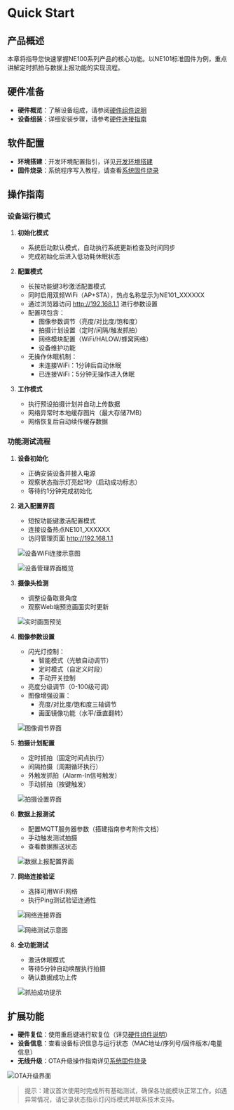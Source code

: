 # Quick Start

## 产品概述

本章将指导您快速掌握NE100系列产品的核心功能。以NE101标准固件为例，重点讲解定时抓拍与数据上报功能的实现流程。

## 硬件准备

- **硬件概览**：了解设备组成，请参阅[硬件组件说明](./Hardware%20Guide/Components%20Overview)
- **设备组装**：详细安装步骤，请参考[硬件连接指南](./Hardware%20Guide/Hardware%20Connection)

## 软件配置

- **环境搭建**：开发环境配置指引，详见[开发环境搭建](./Software%20Guide/Development%20Environment%20Setup)
- **固件烧录**：系统程序写入教程，请查看[系统固件烧录](./Software%20Guide/System%20Flashing%20and%20Initialization)

## 操作指南

### 设备运行模式

1. **初始化模式**
   - 系统启动默认模式，自动执行系统更新检查及时间同步
   - 完成初始化后进入低功耗休眠状态

2. **配置模式**
   - 长按功能键3秒激活配置模式
   - 同时启用双频WiFi（AP+STA），热点名称显示为NE101_XXXXXX
   - 通过浏览器访问 http://192.168.1.1 进行参数设置
   - 配置项包含：
     - 图像参数调节（亮度/对比度/饱和度）
     - 拍摄计划设置（定时/间隔/触发抓拍）
     - 网络模块配置（WiFi/HALOW/蜂窝网络）
     - 设备维护功能
   - 无操作休眠机制：
     - 未连接WiFi：1分钟后自动休眠
     - 已连接WiFi：5分钟无操作进入休眠

3. **工作模式**
   - 执行预设拍摄计划并自动上传数据
   - 网络异常时本地缓存图片（最大存储7MB）
   - 网络恢复后自动续传缓存数据

### 功能测试流程

1. **设备初始化**
   - 正确安装设备并接入电源
   - 观察状态指示灯亮起1秒（启动成功标志）
   - 等待约1分钟完成初始化

2. **进入配置界面**
   - 短按功能键激活配置模式
   - 连接设备热点NE101_XXXXXX
   - 访问管理页面 http://192.168.1.1
 
   ![设备WiFi连接示意图](/img/NE101_wifi_connect.png)
   
   ![设备管理界面概览](/img/NE101_web.png)

3. **摄像头检测**
   - 调整设备取景角度
   - 观察Web端预览画面实时更新
 
   ![实时画面预览](/img/NE101_web_cam.png)

4. **图像参数设置**
   - 闪光灯控制：
     - 智能模式（光敏自动调节）
     - 定时模式（自定义时段）
     - 手动开关控制
   - 亮度分级调节（0-100级可调）
   - 图像增强设置：
     - 亮度/对比度/饱和度三轴调节
     - 画面镜像功能（水平/垂直翻转）
 
   ![图像调节界面](/img/NE101_web_ImageAdjustment.png)

5. **拍摄计划配置**
   - 定时抓拍（固定时间点执行）
   - 间隔拍摄（周期循环执行）
   - 外触发抓拍（Alarm-In信号触发）
   - 手动抓拍（按键触发）
 
   ![拍摄设置界面](/img/NE101_web_cap_setting.png)

6. **数据上报测试**
   - 配置MQTT服务器参数（搭建指南参考附件文档）
   - 手动触发测试拍摄
   - 查看数据推送状态
 
   ![数据上报配置界面](/img/NE101_web_DataReport.png)

7. **网络连接验证**
   - 选择可用WiFi网络
   - 执行Ping测试验证连通性
 
   ![网络连接界面](/img/NE101_web_WLANConnection.png)
   
   ![网络测试示意图](/img/NE101_ping.png)

8. **全功能测试**
   - 激活休眠模式
   - 等待5分钟自动唤醒执行拍摄
   - 确认数据成功上传
 
   ![抓拍成功提示](/img/NE101_cap_success.png)

## 扩展功能

- **硬件复位**：使用重启键进行软复位（详见[硬件组件说明](./Hardware%20Guide/Components%20Overview)）
- **设备信息**：查看设备标识信息与运行状态（MAC地址/序列号/固件版本/电量信息）
- **无线升级**：OTA升级操作指南详见[系统固件烧录](./Software%20Guide/System%20Flashing%20and%20Initialization)

![OTA升级界面](/img/NE101_ota.png)

> 提示：建议首次使用时完成所有基础测试，确保各功能模块正常工作。如遇异常情况，请记录状态指示灯闪烁模式并联系技术支持。